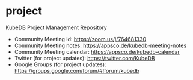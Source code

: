 # project
KubeDB Project Management Repository

- Community Meeting Id: https://zoom.us/j/764681330 
- Community Meeting notes: https://appsco.de/kubedb-meeting-notes 
- Community Meeting calendar: https://appsco.de/kubedb-calendar 
- Twitter (for project updates): https://twitter.com/KubeDB 
- Google Groups (for project updates): https://groups.google.com/forum/#!forum/kubedb 
